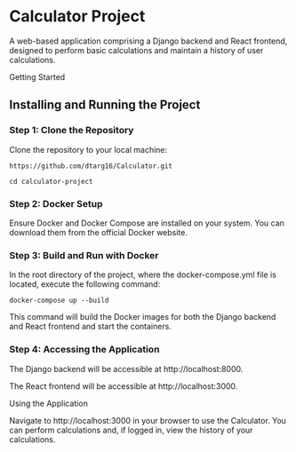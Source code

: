 # Calculator Project

A web-based application comprising a Django backend and React frontend, designed to perform basic calculations and maintain a history of user calculations.

Getting Started

## Installing and Running the Project

### Step 1: Clone the Repository

Clone the repository to your local machine:

    https://github.com/dtarg16/Calculator.git

    cd calculator-project

### Step 2: Docker Setup

Ensure Docker and Docker Compose are installed on your system. You can download them from the official Docker website.

### Step 3: Build and Run with Docker

In the root directory of the project, where the docker-compose.yml file is located, execute the following command:

    docker-compose up --build

This command will build the Docker images for both the Django backend and React frontend and start the containers.

### Step 4: Accessing the Application

The Django backend will be accessible at http://localhost:8000.

The React frontend will be accessible at http://localhost:3000.

Using the Application

Navigate to http://localhost:3000 in your browser to use the Calculator. You can perform calculations and, if logged in, view the history of your calculations.
